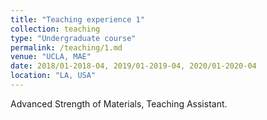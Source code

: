 ```yaml
---
title: "Teaching experience 1"
collection: teaching
type: "Undergraduate course"
permalink: /teaching/1.md
venue: "UCLA, MAE"
date: 2018/01-2018-04, 2019/01-2019-04, 2020/01-2020-04
location: "LA, USA"
---
```


Advanced Strength of Materials, Teaching Assistant.
